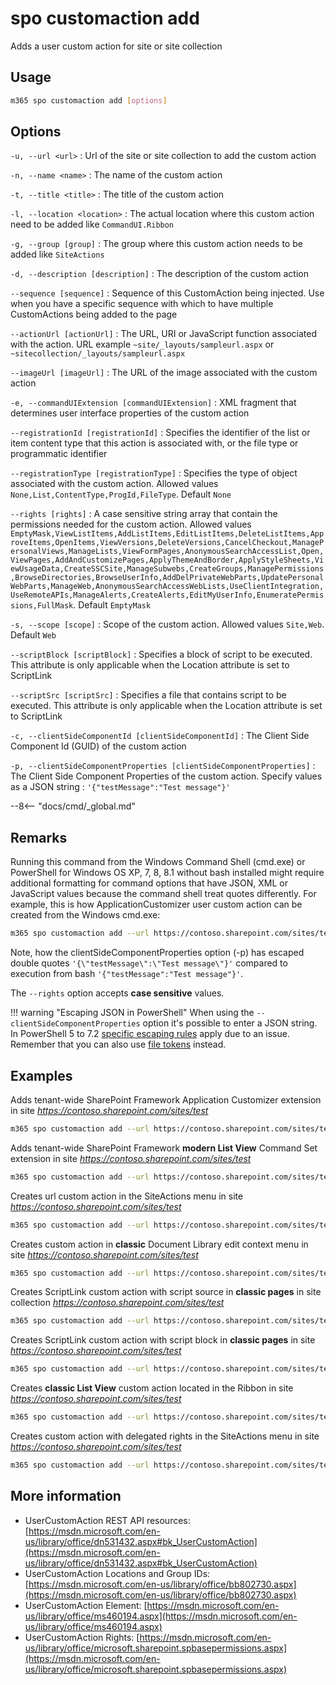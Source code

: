 # spo customaction add

Adds a user custom action for site or site collection

## Usage

```sh
m365 spo customaction add [options]
```

## Options

`-u, --url <url>`
: Url of the site or site collection to add the custom action

`-n, --name <name>`
: The name of the custom action

`-t, --title <title>`
: The title of the custom action

`-l, --location <location>`
: The actual location where this custom action need to be added like `CommandUI.Ribbon`

`-g, --group [group]`
: The group where this custom action needs to be added like `SiteActions`

`-d, --description [description]`
: The description of the custom action

`--sequence [sequence]`
: Sequence of this CustomAction being injected. Use when you have a specific sequence with which to have multiple CustomActions being added to the page

`--actionUrl [actionUrl]`
: The URL, URI or JavaScript function associated with the action. URL example `~site/_layouts/sampleurl.aspx` or `~sitecollection/_layouts/sampleurl.aspx`

`--imageUrl [imageUrl]`
: The URL of the image associated with the custom action

`-e, --commandUIExtension [commandUIExtension]`
: XML fragment that determines user interface properties of the custom action

`--registrationId [registrationId]`
: Specifies the identifier of the list or item content type that this action is associated with, or the file type or programmatic identifier

`--registrationType [registrationType]`
: Specifies the type of object associated with the custom action. Allowed values `None,List,ContentType,ProgId,FileType`. Default `None`

`--rights [rights]`
: A case sensitive string array that contain the permissions needed for the custom action. Allowed values `EmptyMask,ViewListItems,AddListItems,EditListItems,DeleteListItems,ApproveItems,OpenItems,ViewVersions,DeleteVersions,CancelCheckout,ManagePersonalViews,ManageLists,ViewFormPages,AnonymousSearchAccessList,Open,ViewPages,AddAndCustomizePages,ApplyThemeAndBorder,ApplyStyleSheets,ViewUsageData,CreateSSCSite,ManageSubwebs,CreateGroups,ManagePermissions,BrowseDirectories,BrowseUserInfo,AddDelPrivateWebParts,UpdatePersonalWebParts,ManageWeb,AnonymousSearchAccessWebLists,UseClientIntegration,UseRemoteAPIs,ManageAlerts,CreateAlerts,EditMyUserInfo,EnumeratePermissions,FullMask`. Default `EmptyMask`

`-s, --scope [scope]`
: Scope of the custom action. Allowed values `Site,Web`. Default `Web`

`--scriptBlock [scriptBlock]`
: Specifies a block of script to be executed. This attribute is only applicable when the Location attribute is set to ScriptLink

`--scriptSrc [scriptSrc]`
: Specifies a file that contains script to be executed. This attribute is only applicable when the Location attribute is set to ScriptLink

`-c, --clientSideComponentId [clientSideComponentId]`
: The Client Side Component Id (GUID) of the custom action

`-p, --clientSideComponentProperties [clientSideComponentProperties]`
: The Client Side Component Properties of the custom action. Specify values as a JSON string : `'{"testMessage":"Test message"}'`

--8<-- "docs/cmd/_global.md"

## Remarks

Running this command from the Windows Command Shell (cmd.exe) or PowerShell for Windows OS XP, 7, 8, 8.1 without bash installed might require additional formatting for command options that have JSON, XML or JavaScript values because the command shell treat quotes differently. For example, this is how ApplicationCustomizer user custom action can be created from the Windows cmd.exe:

```sh
m365 spo customaction add --url https://contoso.sharepoint.com/sites/test --title "YourAppCustomizer" --name "YourName" --location "ClientSideExtension.ApplicationCustomizer" --clientSideComponentId b41916e7-e69d-467f-b37f-ff8ecf8f99f2 --clientSideComponentProperties '{\"testMessage\":\"Test message\"}'
```

Note, how the clientSideComponentProperties option (-p) has escaped double quotes `'{\"testMessage\":\"Test message\"}'` compared to execution from bash `'{"testMessage":"Test message"}'`.

The `--rights` option accepts **case sensitive** values.

!!! warning "Escaping JSON in PowerShell"
    When using the `--clientSideComponentProperties` option it's possible to enter a JSON string. In PowerShell 5 to 7.2 [specific escaping rules](./../../user-guide/using-cli.md#escaping-double-quotes-in-powershell) apply due to an issue. Remember that you can also use [file tokens](./../../user-guide/using-cli.md#passing-complex-content-into-cli-options) instead.

## Examples

Adds tenant-wide SharePoint Framework Application Customizer extension in site _https://contoso.sharepoint.com/sites/test_

```sh
m365 spo customaction add --url https://contoso.sharepoint.com/sites/test --title "YourAppCustomizer" --name "YourName" --location "ClientSideExtension.ApplicationCustomizer" --clientSideComponentId b41916e7-e69d-467f-b37f-ff8ecf8f99f2 --clientSideComponentProperties '{"testMessage":"Test message"}'
```

Adds tenant-wide SharePoint Framework **modern List View** Command Set extension in site _https://contoso.sharepoint.com/sites/test_

```sh
m365 spo customaction add --url https://contoso.sharepoint.com/sites/test --title "YourCommandSet" --name "YourName" --location "ClientSideExtension.ListViewCommandSet" --clientSideComponentId db3e6e35-363c-42b9-a254-ca661e437848 --clientSideComponentProperties '{"sampleTextOne":"One item is selected in the list.", "sampleTextTwo":"This command is always visible."}' --registrationId 100 --registrationType List
```

Creates url custom action in the SiteActions menu in site _https://contoso.sharepoint.com/sites/test_

```sh
m365 spo customaction add --url https://contoso.sharepoint.com/sites/test --title "YourTitle" --name "YourName" --location "Microsoft.SharePoint.StandardMenu" --group "SiteActions" --actionUrl "~site/SitePages/Home.aspx" --sequence 100
```

Creates custom action in **classic** Document Library edit context menu in site _https://contoso.sharepoint.com/sites/test_

```sh
m365 spo customaction add --url https://contoso.sharepoint.com/sites/test --title "YourTitle" --name "YourName" --location "EditControlBlock" --actionUrl "javascript:(function(){ return console.log('CLI for Microsoft 365 rocks!'); })();" --registrationId 101 --registrationType List
```

Creates ScriptLink custom action with script source in **classic pages** in site collection _https://contoso.sharepoint.com/sites/test_

```sh
m365 spo customaction add --url https://contoso.sharepoint.com/sites/test --title "YourTitle" --name "YourName" --location "ScriptLink" --scriptSrc "~sitecollection/SiteAssets/YourScript.js" --sequence 101 --scope Site
```

Creates ScriptLink custom action with script block in **classic pages** in site _https://contoso.sharepoint.com/sites/test_

```sh
m365 spo customaction add --url https://contoso.sharepoint.com/sites/test --title "YourTitle" --name "YourName" --location "ScriptLink" --scriptBlock "(function(){ return console.log('Hello CLI for Microsoft 365!'); })();" --sequence 102
```

Creates **classic List View** custom action located in the Ribbon in site _https://contoso.sharepoint.com/sites/test_

```sh
m365 spo customaction add --url https://contoso.sharepoint.com/sites/test --title "YourTitle" --name "YourName" --location "CommandUI.Ribbon" --commandUIExtension '<CommandUIExtension><CommandUIDefinitions><CommandUIDefinition Location="Ribbon.List.Share.Controls._children"><Button Id="Ribbon.List.Share.GetItemsCountButton" Alt="Get list items count" Sequence="11" Command="Invoke_GetItemsCountButtonRequest" LabelText="Get Items Count" TemplateAlias="o1" Image32by32="_layouts/15/images/placeholder32x32.png" Image16by16="_layouts/15/images/placeholder16x16.png" /></CommandUIDefinition></CommandUIDefinitions><CommandUIHandlers><CommandUIHandler Command="Invoke_GetItemsCountButtonRequest" CommandAction="javascript: alert(ctx.TotalListItems);" EnabledScript="javascript: function checkEnable() { return (true);} checkEnable();"/></CommandUIHandlers></CommandUIExtension>'
```

Creates custom action with delegated rights in the SiteActions menu in site _https://contoso.sharepoint.com/sites/test_

```sh
m365 spo customaction add --url https://contoso.sharepoint.com/sites/test --title "YourTitle" --name "YourName" --location "Microsoft.SharePoint.StandardMenu" --group "SiteActions" --actionUrl "~site/SitePages/Home.aspx" --rights "AddListItems,DeleteListItems,ManageLists"
```

## More information

- UserCustomAction REST API resources: [https://msdn.microsoft.com/en-us/library/office/dn531432.aspx#bk_UserCustomAction](https://msdn.microsoft.com/en-us/library/office/dn531432.aspx#bk_UserCustomAction)
- UserCustomAction Locations and Group IDs: [https://msdn.microsoft.com/en-us/library/office/bb802730.aspx](https://msdn.microsoft.com/en-us/library/office/bb802730.aspx)
- UserCustomAction Element: [https://msdn.microsoft.com/en-us/library/office/ms460194.aspx](https://msdn.microsoft.com/en-us/library/office/ms460194.aspx)
- UserCustomAction Rights: [https://msdn.microsoft.com/en-us/library/office/microsoft.sharepoint.spbasepermissions.aspx](https://msdn.microsoft.com/en-us/library/office/microsoft.sharepoint.spbasepermissions.aspx)
